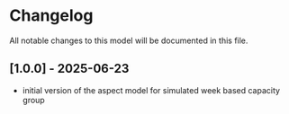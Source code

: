 # Changelog

All notable changes to this model will be documented in this file.

## [1.0.0] - 2025-06-23

- initial version of the aspect model for simulated week based capacity group
